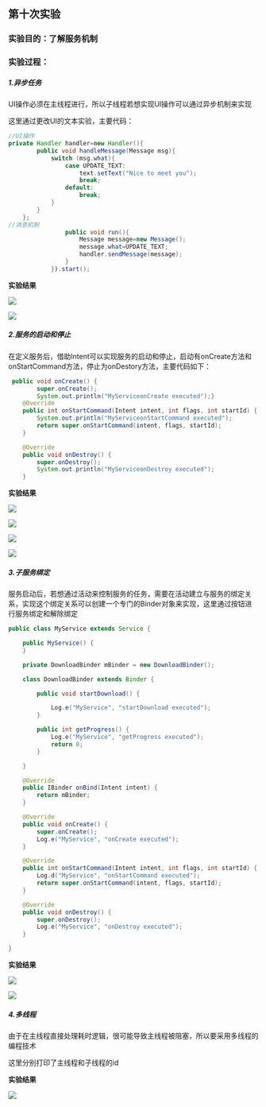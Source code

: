 ##                                           第十次实验

### 实验目的：了解服务机制

### 实验过程：

##### 1.异步任务

UI操作必须在主线程进行，所以子线程若想实现UI操作可以通过异步机制来实现

这里通过更改UI的文本实验，主要代码：

```java
//UI操作
private Handler handler=new Handler(){
        public void handleMessage(Message msg){
            switch (msg.what){
                case UPDATE_TEXT:
                    text.setText("Nice to meet you");
                    break;
                default:
                    break;
            }
        }
    };
//消息机制
                public void run(){
                    Message message=new Message();
                    message.what=UPDATE_TEXT;
                    handler.sendMessage(message);
                }
            }).start();

```

**实验结果**

 ![]( https://github.com/HelloFool/2018118132_Android/blob/master/android_Managment/service/photo/6b760bb36e34166a7e4ccfc6eb12d71.png  )

![]( https://github.com/HelloFool/2018118132_Android/blob/master/android_Managment/service/photo/de11a48a30611897a429050d8ee0ca8.png )

##### 2.服务的启动和停止

在定义服务后，借助Intent可以实现服务的启动和停止，启动有onCreate方法和onStartCommand方法，停止为onDestory方法，主要代码如下：

```java
 public void onCreate() {
        super.onCreate();
        System.out.println("MyServiceonCreate executed");}
    @Override
    public int onStartCommand(Intent intent, int flags, int startId) {
        System.out.println("MyServiceonStartCommand executed");
        return super.onStartCommand(intent, flags, startId);
    }

    @Override
    public void onDestroy() {
        super.onDestroy();
        System.out.println("MyServiceonDestroy executed");
    }
```

**实验结果**

![](https://github.com/HelloFool/2018118132_Android/blob/master/android_Managment/service/photo/0904ef312dab2dfa557747810134b31.png )

![]( https://github.com/HelloFool/2018118132_Android/blob/master/android_Managment/service/photo/5ec9072d8cc4ad484600dee228bfe07.png )

![]( https://github.com/HelloFool/2018118132_Android/blob/master/android_Managment/service/photo/8477e490292e820f2cd0e057ea16ee5.png )

![]( https://github.com/HelloFool/2018118132_Android/blob/master/android_Managment/service/photo/6010aaf216c3fd3a254b525439b4749.png )

##### 3.子服务绑定

服务启动后，若想通过活动来控制服务的任务，需要在活动建立与服务的绑定关系，实现这个绑定关系可以创建一个专门的Binder对象来实现，这里通过按钮进行服务绑定和解除绑定

```java
public class MyService extends Service {

    public MyService() {
    }

    private DownloadBinder mBinder = new DownloadBinder();

    class DownloadBinder extends Binder {

        public void startDownload() {

            Log.e("MyService", "startDownload executed");
        }

        public int getProgress() {
            Log.e("MyService", "getProgress executed");
            return 0;
        }

    }

    @Override
    public IBinder onBind(Intent intent) {
        return mBinder;
    }

    @Override
    public void onCreate() {
        super.onCreate();
        Log.e("MyService", "onCreate executed");
    }

    @Override
    public int onStartCommand(Intent intent, int flags, int startId) {
        Log.d("MyService", "onStartCommand executed");
        return super.onStartCommand(intent, flags, startId);
    }

    @Override
    public void onDestroy() {
        super.onDestroy();
        Log.e("MyService", "onDestroy executed");
    }

}

```

**实验结果**

![]( https://github.com/HelloFool/2018118132_Android/blob/master/android_Managment/service/photo/ec66c9260d0f0e1c7e44ed987db199e.png )

 ![](https://github.com/HelloFool/2018118132_Android/blob/master/android_Managment/service/photo/e3f0248301866cb19fb74a2b78ec022.png )

##### 4.多线程

由于在主线程直接处理耗时逻辑，很可能导致主线程被阻塞，所以要采用多线程的编程技术

这里分别打印了主线程和子线程的id

**实验结果**

![]( https://github.com/HelloFool/2018118132_Android/blob/master/android_Managment/service/photo/b6706b70ad88c16cb8388baba13be7d.png )